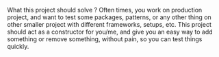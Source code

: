 What this project should solve ?
Often times, you work on production project, and want to test
some packages, patterns, or any other thing on other smaller
project with different frameworks, setups, etc.
This project should act as a constructor for you/me, and give you
an easy way to add something or remove something, without pain, so you can test things quickly.
